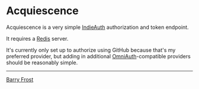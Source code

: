 # Acquiescence

Acquiescence is a very simple [IndieAuth](https://indieweb.org/indieauth) authorization and token endpoint.

It requires a [Redis](https://redis.io/) server.

It's currently only set up to authorize using GitHub because that's my preferred provider, but adding in additional [OmniAuth](https://github.com/omniauth/omniauth)-compatible providers should be reasonably simple.

---

[Barry Frost](https://barryfrost.com/)
